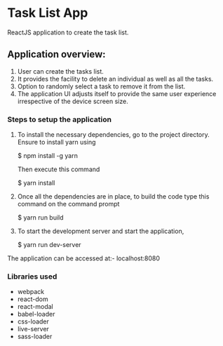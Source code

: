 # Task List App
ReactJS application to create the task list.

## Application overview:
1. User can create the tasks list.
2. It provides the facility to delete an individual as well as all the tasks.
3. Option to randomly select a task to remove it from the list.
4. The application UI adjusts itself to provide the same user experience irrespective of the device screen size.

### Steps to setup the application
1. To install the necessary dependencies, go to the project directory.
	Ensure to install yarn using
	
	$ npm install -g yarn
	
	Then execute this command
	
	$ yarn install
	
2. Once all the dependencies are in place, to build the code type this command on the command prompt
	
	$ yarn run build
	
3. To start the development server and start the application,
	
	$ yarn run dev-server
	
The application can be accessed at:- localhost:8080

### Libraries used
- webpack
- react-dom
- react-modal
- babel-loader
- css-loader
- live-server
- sass-loader

